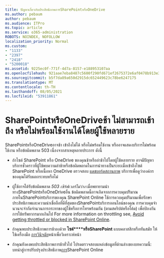 ```yaml
---
title: ปัญหาเกี่ยวกับประสิทธิภาพการSharePointหรือOneDrive
ms.author: pebaum
author: pebaum
ms.audience: ITPro
ms.topic: article
ms.service: o365-administration
ROBOTS: NOINDEX, NOFOLLOW
localization_priority: Normal
ms.custom:
- "1133"
- "2397"
- "2418"
- "5200018"
ms.assetid: 9225ec0f-771f-4d7a-8157-e188953107aa
ms.openlocfilehash: 921aae7eba8487c5600f290fd671ef2675372e6af0478b913e38354856cbaa22
ms.sourcegitcommit: b5f7da89a650d2915dc652449623c78be6247175
ms.translationtype: MT
ms.contentlocale: th-TH
ms.lasthandoff: 08/05/2021
ms.locfileid: "53911861"
---
```

# <a name="sharepoint-or-onedrive-slow-inaccessible-or-unavailable-for-multiple-users"></a>SharePointหรือOneDriveช้า ไม่สามารถเข้าถึง หรือไม่พร้อมใช้งานได้โดยผู้ใช้หลายราย

SharePointหรือOneDriveอาจช้า เข้าถึงไม่ได้ หรือไม่พร้อมใช้งาน หรืออาจแสดงบริการไม่พร้อมใช้งาน หรือข้อผิดพลาด 503 เนื่องจากสาเหตุหลายประการ ดังนี้
  
- ถ้าไซต์ SharePoint หรือ OneDrive ของคุณช้าหรือล่าช้าไปโดยผู้ใช้หลายราย อาจมีปัญหาบริการชั่วคราวที่ผู้ใช้พบความล่าช้าหรือข้อผิดพลาดในการนําทางเป็นระยะเมื่อเข้าถึงไซต์ SharePoint หรือเนื้อหา OneDrive ตรวจสอบ [แดชบอร์ดสถานภาพ](https://admin.microsoft.com/AdminPortal/Home#/servicehealth) บริการเพื่อดูว่าองค์กรของคุณได้รับผลกระทบหรือไม่
  
- ผู้ใช้อาจได้รับข้อผิดพลาด *503 เซิร์ฟเวอร์ไม่ว่าง* เมื่อพยายามนําทางSharePointหรือOneDriveอื่น ข้อผิดพลาดนี้อาจเกิดจากการควบคุมปริมาณภายในSharePointบริการของคุณ SharePoint Online ใช้การควบคุมปริมาณเพื่อรักษาประสิทธิภาพและความน่าเชื่อถือที่ดีที่สุดของSharePointบริการออนไลน์ของคุณ การควบคุมจํานวนจะจํากัดจํานวนการกระทาของผู้ใช้หรือการโทรพร้อมกัน (ตามสคริปต์หรือโค้ด) เพื่อป้องกันการใช้ทรัพยากรมากเกินไป For more information on throttling see, [Avoid getting throttled or blocked in SharePoint Online](https://docs.microsoft.com/sharepoint/dev/general-development/how-to-avoid-getting-throttled-or-blocked-in-sharepoint-online).

- ถ้าคุณพบประสิทธิภาพการช้าลงด้วย **ไซต์****หรือSharePoint** แบบคลาสสิกหรือทันสมัย ให้ใช้เครื่องมือ [การวินิจฉัย](https://aka.ms/perftool)หน้าเพื่อวิเคราะห์หน้า
  
- ถ้าคุณยังคงพบประสิทธิภาพการช้าทั่วไป โปรดตรวจสอบแหล่งข้อมูลที่ด้านล่างของบทความนี้: บทนําสู่การปรับปรุงประสิทธิภาพ[การ](https://go.microsoft.com/fwlink/?linkid=2024334)SharePoint Online
  